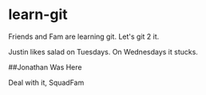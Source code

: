 # learn-git
Friends and Fam are learning git. Let's git 2 it.

Justin likes salad on Tuesdays. On Wednesdays it stucks.


##Jonathan Was Here

Deal with it, SquadFam
